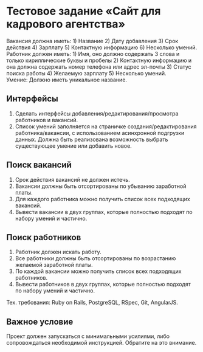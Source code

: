 # Тестовое задание «Сайт для кадрового агентства»
Вакансия должна иметь: 1) Название 2) Дату добавления 3) Срок действия 4) Зарплату 5) Контактную информацию 6) Несколько умений.
Работник должен иметь: 1) Имя, оно должно содержать 3 слова и только кириллические буквы и пробелы 2) Контактную информацию и она должна содержать номер телефона или адрес эл-почты 3) Статус поиска работы 4) Желаемую зарплату 5) Несколько умений.
Умение: Должно иметь уникальное название.
## Интерфейсы
1. Сделать интерфейсы добавления/редактирования/просмотра работников и вакансий.
2. Список умений заполняется на страничке создания/редактирования работника/вакансии, с использованием асинхронной подгрузки данных. Должна быть реализована возможность выбрать существующее умение или добавить новое.

## Поиск вакансий
1. Срок действия вакансий не должен истечь.
2. Вакансии должны быть отсортированы по убыванию заработной платы.
3. Для каждого работника можно получить список всех подходящих вакансий.
4. Вывести вакансии в двух группах, которые полностью подходят по набору умений и частично.

## Поиск работников
1. Работник должен искать работу.
2. Все работники должны быть отсортированы по возрастанию желаемой заработной платы.
3. По каждой вакансии можно получить список всех подходящих работников.
4. Вывести работников в двух группах, которые полностью подходят по набору умений и частично.

Тех. требования: Ruby on Rails, PostgreSQL, RSpec, Git, AngularJS.
## Важное условие
Проект должен запускаться с минимальными усилиями, либо сопровождаться необходимой инструкцией. Обратите на это внимание.
